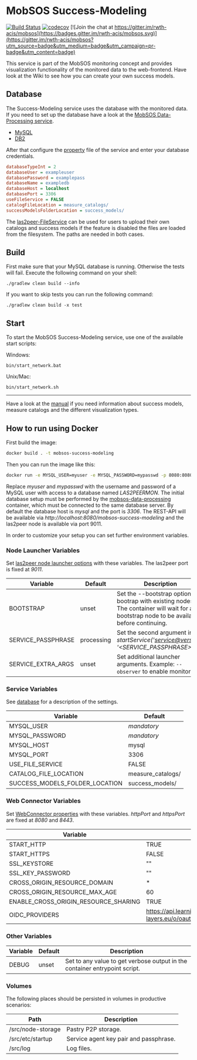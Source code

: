 # MobSOS Success-Modeling

[![Build Status](https://travis-ci.org/rwth-acis/mobsos-success-modeling.svg?branch=master)](https://travis-ci.org/rwth-acis/mobsos-success-modeling) [![codecov](https://codecov.io/gh/rwth-acis/mobsos-success-modeling/branch/master/graph/badge.svg)](https://codecov.io/gh/rwth-acis/mobsos-success-modeling) [![Join the chat at https://gitter.im/rwth-acis/mobsos](https://badges.gitter.im/rwth-acis/mobsos.svg)](https://gitter.im/rwth-acis/mobsos?utm_source=badge&utm_medium=badge&utm_campaign=pr-badge&utm_content=badge)

This service is part of the MobSOS monitoring concept and provides visualization functionality of the monitored data to the web-frontend. Have look at the Wiki to see how you can create your own success models.

## Database

The Success-Modeling service uses the database with the monitored data. If you need to set up the database have a look at the [MobSOS Data-Processing service](mobsos-data-processing).

- [MySQL](https://github.com/rwth-acis/mobsos-data-processing/blob/master/bin/create_database_MySQL.sql)
- [DB2](https://github.com/rwth-acis/mobsos-data-processing/blob/master/bin/create_database_DB2.sql)

After that configure the [property](etc/i5.las2peer.services.mobsos.successModeling.MonitoringDataProvisionService.properties) file of the service and enter your database credentials.

```INI
databaseTypeInt = 2
databaseUser = exampleuser
databasePassword = examplepass
databaseName = exampledb
databaseHost = localhost
databasePort = 3306
useFileService = FALSE
catalogFileLocation = measure_catalogs/
successModelsFolderLocation = success_models/
```

The [las2peer-FileService](https://github.com/rwth-acis/las2peer-FileService) can be used for users to upload their own catalogs and success models if the feature is disabled the files are loaded from the filesystem. The paths are needed in both cases.

## Build

First make sure that your MySQL database is running. Otherwise the tests will fail. Execute the following command on your shell:

```shell
./gradlew clean build --info
```
If you want to skip tests you can run the following command:
```shell
./gradlew clean build -x test
```
## Start

To start the MobSOS Success-Modeling service, use one of the available start scripts:

Windows:

```shell
bin/start_network.bat
```

Unix/Mac:

```shell
bin/start_network.sh
```

---

Have a look at the [manual](../../wiki/Manual) if you need information about success models, measure catalogs and the different visualization types.

## How to run using Docker

First build the image:

```bash
docker build . -t mobsos-success-modeling
```

Then you can run the image like this:

```bash
docker run -e MYSQL_USER=myuser -e MYSQL_PASSWORD=mypasswd -p 8080:8080 -p 9011:9011 mobsos-success-modeling
```

Replace _myuser_ and _mypasswd_ with the username and password of a MySQL user with access to a database named _LAS2PEERMON_.
The initial database setup must be performed by the [mobsos-data-processing](https://github.com/rwth-acis/mobsos-data-processing) container, which must be connected to the same database server.
By default the database host is _mysql_ and the port is _3306_.
The REST-API will be available via _http://localhost:8080/mobsos-success-modeling_ and the las2peer node is available via port 9011.

In order to customize your setup you can set further environment variables.

### Node Launcher Variables

Set [las2peer node launcher options](https://github.com/rwth-acis/las2peer-Template-Project/wiki/L2pNodeLauncher-Commands#at-start-up) with these variables.
The las2peer port is fixed at _9011_.

| Variable           | Default    | Description                                                                                                                                  |
| ------------------ | ---------- | -------------------------------------------------------------------------------------------------------------------------------------------- |
| BOOTSTRAP          | unset      | Set the --bootstrap option to bootrap with existing nodes. The container will wait for any bootstrap node to be available before continuing. |
| SERVICE_PASSPHRASE | processing | Set the second argument in _startService('<service@version>', '<SERVICE_PASSPHRASE>')_.                                                      |
| SERVICE_EXTRA_ARGS | unset      | Set additional launcher arguments. Example: `--observer` to enable monitoring.                                                               |

### Service Variables

See [database](#Database) for a description of the settings.

| Variable                       | Default           |
| ------------------------------ | ----------------- |
| MYSQL_USER                     | _mandatory_       |
| MYSQL_PASSWORD                 | _mandatory_       |
| MYSQL_HOST                     | mysql             |
| MYSQL_PORT                     | 3306              |
| USE_FILE_SERVICE               | FALSE             |
| CATALOG_FILE_LOCATION          | measure_catalogs/ |
| SUCCESS_MODELS_FOLDER_LOCATION | success_models/   |

### Web Connector Variables

Set [WebConnector properties](https://github.com/rwth-acis/las2peer-Template-Project/wiki/WebConnector-Configuration) with these variables.
_httpPort_ and _httpsPort_ are fixed at _8080_ and _8443_.

| Variable                             | Default                                                             |
| ------------------------------------ | ------------------------------------------------------------------- |
| START_HTTP                           | TRUE                                                                |
| START_HTTPS                          | FALSE                                                               |
| SSL_KEYSTORE                         | ""                                                                  |
| SSL_KEY_PASSWORD                     | ""                                                                  |
| CROSS_ORIGIN_RESOURCE_DOMAIN         | \*                                                                  |
| CROSS_ORIGIN_RESOURCE_MAX_AGE        | 60                                                                  |
| ENABLE_CROSS_ORIGIN_RESOURCE_SHARING | TRUE                                                                |
| OIDC_PROVIDERS                       | https://api.learning-layers.eu/o/oauth2,https://accounts.google.com |

### Other Variables

| Variable | Default | Description                                                                |
| -------- | ------- | -------------------------------------------------------------------------- |
| DEBUG    | unset   | Set to any value to get verbose output in the container entrypoint script. |

### Volumes

The following places should be persisted in volumes in productive scenarios:

| Path              | Description                            |
| ----------------- | -------------------------------------- |
| /src/node-storage | Pastry P2P storage.                    |
| /src/etc/startup  | Service agent key pair and passphrase. |
| /src/log          | Log files.                             |
